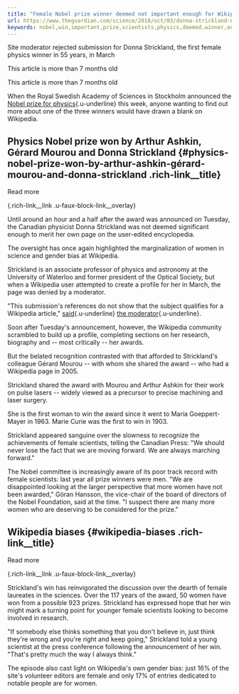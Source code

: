 ```yaml
---
title: "Female Nobel prize winner deemed not important enough for Wikipedia entry"
url: https://www.theguardian.com/science/2018/oct/03/donna-strickland-nobel-physics-prize-wikipedia-denied?CMP=Share_iOSApp_Other
keywords: nobel,win,important,prize,scientists,physics,deemed,winner,entry,strickland,award,female,women,wikipedia
---
```

Site moderator rejected submission for Donna Strickland, the first female physics winner in 55 years, in March

This article is more than 7 months old

This article is more than 7 months old

When the Royal Swedish Academy of Sciences in Stockholm announced the [Nobel prize for physics](https://www.theguardian.com/science/2018/oct/02/arthur-ashkin-gerard-mourou-and-donna-strickland-win-nobel-physics-prize){.u-underline} this week, anyone wanting to find out more about one of the three winners would have drawn a blank on Wikipedia.

Physics Nobel prize won by Arthur Ashkin, Gérard Mourou and Donna Strickland {#physics-nobel-prize-won-by-arthur-ashkin-gérard-mourou-and-donna-strickland .rich-link__title}
----------------------------------------------------------------------------

Read more

[](https://www.theguardian.com/science/2018/oct/02/arthur-ashkin-gerard-mourou-and-donna-strickland-win-nobel-physics-prize){.rich-link__link .u-faux-block-link__overlay}

Until around an hour and a half after the award was announced on Tuesday, the Canadian physicist Donna Strickland was not deemed significant enough to merit her own page on the user-edited encyclopedia.

The oversight has once again highlighted the marginalization of women in science and gender bias at Wikipedia.

Strickland is an associate professor of physics and astronomy at the University of Waterloo and former president of the Optical Society, but when a Wikipedia user attempted to create a profile for her in March, the page was denied by a moderator.

"This submission's references do not show that the subject qualifies for a Wikipedia article," [said](https://en.wikipedia.org/w/index.php?title=Donna_Strickland&offset=&limit=500&action=history){.u-underline} [the moderator](https://en.wikipedia.org/w/index.php?title=Donna_Strickland&offset=&limit=500&action=history){.u-underline}.

Soon after Tuesday's announcement, however, the Wikipedia community scrambled to build up a profile, completing sections on her research, biography and -- most critically -- her awards.

But the belated recognition contrasted with that afforded to Strickland's colleague Gérard Mourou -- with whom she shared the award -- who had a Wikipedia page in 2005.

Strickland shared the award with Mourou and Arthur Ashkin for their work on pulse lasers -- widely viewed as a precursor to precise machining and laser surgery.

She is the first woman to win the award since it went to Maria Goeppert-Mayer in 1963. Marie Curie was the first to win in 1903.

Strickland appeared sanguine over the slowness to recognize the achievements of female scientists, telling the Canadian Press: "We should never lose the fact that we are moving forward. We are always marching forward."

The Nobel committee is increasingly aware of its poor track record with female scientists: last year all prize winners were men. "We are disappointed looking at the larger perspective that more women have not been awarded," Göran Hansson, the vice-chair of the board of directors of the Nobel Foundation, said at the time. "I suspect there are many more women who are deserving to be considered for the prize."

Wikipedia biases {#wikipedia-biases .rich-link__title}
----------------

Read more

[](https://www.theguardian.com/technology/2018/jul/29/the-five-wikipedia-biases-pro-western-male-dominated){.rich-link__link .u-faux-block-link__overlay}

Strickland's win has reinvigorated the discussion over the dearth of female laureates in the sciences. Over the 117 years of the award, 50 women have won from a possible 923 prizes. Strickland has expressed hope that her win might mark a turning point for younger female scientists looking to become involved in research.

"If somebody else thinks something that you don't believe in, just think they're wrong and you're right and keep going," Strickland told a young scientist at the press conference following the announcement of her win. "That's pretty much the way I always think."

The episode also cast light on Wikipedia's own gender bias: just 16% of the site's volunteer editors are female and only 17% of entries dedicated to notable people are for women.
